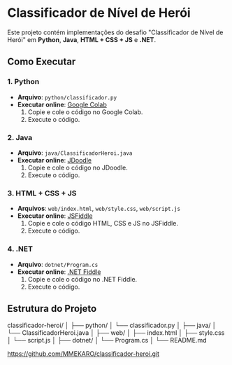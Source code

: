# Classificador de Nível de Herói

Este projeto contém implementações do desafio "Classificador de Nível de Herói" em **Python**, **Java**, **HTML + CSS + JS** e **.NET**.

## Como Executar

### 1. Python
- **Arquivo**: `python/classificador.py`
- **Executar online**: [Google Colab](https://colab.research.google.com/)
  1. Copie e cole o código no Google Colab.
  2. Execute o código.

### 2. Java
- **Arquivo**: `java/ClassificadorHeroi.java`
- **Executar online**: [JDoodle](https://www.jdoodle.com/)
  1. Copie e cole o código no JDoodle.
  2. Execute o código.

### 3. HTML + CSS + JS
- **Arquivos**: `web/index.html`, `web/style.css`, `web/script.js`
- **Executar online**: [JSFiddle](https://jsfiddle.net/)
  1. Copie e cole o código HTML, CSS e JS no JSFiddle.
  2. Execute o código.

### 4. .NET
- **Arquivo**: `dotnet/Program.cs`
- **Executar online**: [.NET Fiddle](https://dotnetfiddle.net/)
  1. Copie e cole o código no .NET Fiddle.
  2. Execute o código.

## Estrutura do Projeto

classificador-heroi/
│
├── python/
│ └── classificador.py
│
├── java/
│ └── ClassificadorHeroi.java
│
├── web/
│ ├── index.html
│ ├── style.css
│ └── script.js
│
├── dotnet/
│ └── Program.cs
│
└── README.md

https://github.com/MMEKARO/classificador-heroi.git